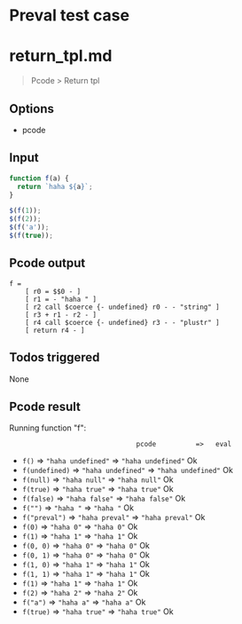 # Preval test case

# return_tpl.md

> Pcode > Return tpl

## Options

- pcode

## Input

`````js filename=intro
function f(a) {
  return `haha ${a}`;
}

$(f(1));
$(f(2));
$(f('a'));
$(f(true));
`````


## Pcode output


`````fileintro
f =
    [ r0 = $$0 - ]
    [ r1 = - "haha " ]
    [ r2 call $coerce {- undefined} r0 - - "string" ]
    [ r3 + r1 - r2 - ]
    [ r4 call $coerce {- undefined} r3 - - "plustr" ]
    [ return r4 - ]
`````




## Todos triggered


None


## Pcode result


Running function "f":

                                    pcode          =>   eval
 - `f()`                       => `"haha undefined"` => `"haha undefined"`  Ok
 - `f(undefined)`              => `"haha undefined"` => `"haha undefined"`  Ok
 - `f(null)`                   => `"haha null"`    => `"haha null"`     Ok
 - `f(true)`                   => `"haha true"`    => `"haha true"`     Ok
 - `f(false)`                  => `"haha false"`   => `"haha false"`    Ok
 - `f("")`                     => `"haha "`        => `"haha "`         Ok
 - `f("preval")`               => `"haha preval"`  => `"haha preval"`   Ok
 - `f(0)`                      => `"haha 0"`       => `"haha 0"`        Ok
 - `f(1)`                      => `"haha 1"`       => `"haha 1"`        Ok
 - `f(0, 0)`                   => `"haha 0"`       => `"haha 0"`        Ok
 - `f(0, 1)`                   => `"haha 0"`       => `"haha 0"`        Ok
 - `f(1, 0)`                   => `"haha 1"`       => `"haha 1"`        Ok
 - `f(1, 1)`                   => `"haha 1"`       => `"haha 1"`        Ok
 - `f(1)`                      => `"haha 1"`       => `"haha 1"`        Ok
 - `f(2)`                      => `"haha 2"`       => `"haha 2"`        Ok
 - `f("a")`                    => `"haha a"`       => `"haha a"`        Ok
 - `f(true)`                   => `"haha true"`    => `"haha true"`     Ok